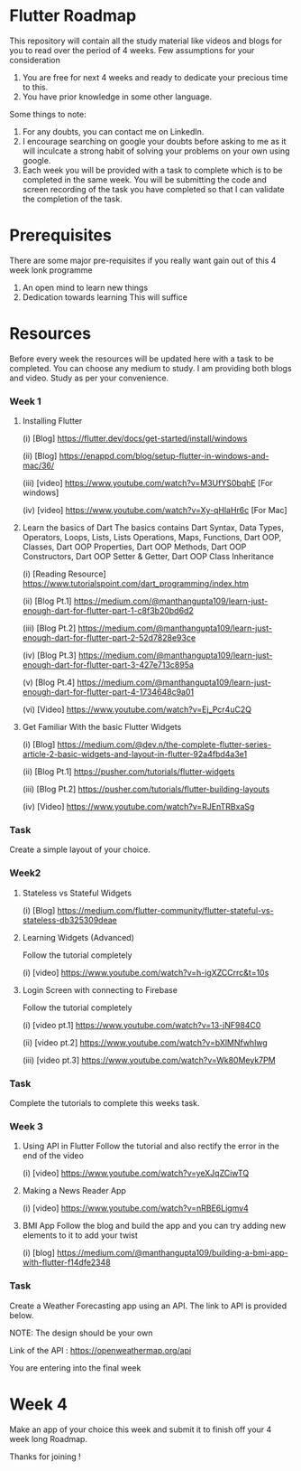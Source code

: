 # Flutter Roadmap
This repository will contain all the study material like videos and blogs for you to read over the period of 4 weeks. Few assumptions for your consideration
1. You are free for next 4 weeks and ready to dedicate your precious time to this.
2. You have prior knowledge in some other language.

Some things to note:
1. For any doubts, you can contact me on LinkedIn.
2. I encourage searching on google your doubts before asking to me as it will inculcate a strong habit of solving your problems on your own using google.
3. Each week you will be provided with a task to complete which is to be completed in the same week. You will be submitting the code and screen recording of the task you have completed so that I can validate the completion of the task.

# Prerequisites 
There are some major pre-requisites if you really want gain out of this 4 week lonk programme
1. An open mind to learn new things
2. Dedication towards learning
This will suffice 

# Resources 
Before every week the resources will be updated here with a task to be completed. You can choose any medium to study. I am providing both blogs and video. Study as per your convenience.
### Week 1
1. Installing Flutter 
 
   (i) [Blog] https://flutter.dev/docs/get-started/install/windows 
 
   (ii) [Blog] https://enappd.com/blog/setup-flutter-in-windows-and-mac/36/
 
   (iii) [video] https://www.youtube.com/watch?v=M3UfYS0bqhE [For windows]
 
   (iv) [video] https://www.youtube.com/watch?v=Xy-qHlaHr6c [For Mac]

2. Learn the basics of Dart
The basics contains
Dart Syntax, Data Types, Operators, Loops, Lists, Lists Operations, Maps, Functions, Dart OOP, Classes, Dart OOP Properties, Dart OOP Methods, Dart OOP Constructors, Dart OOP Setter & Getter, Dart OOP Class Inheritance
 
   (i) [Reading Resource] https://www.tutorialspoint.com/dart_programming/index.htm
 
   (ii) [Blog Pt.1] https://medium.com/@manthangupta109/learn-just-enough-dart-for-flutter-part-1-c8f3b20bd6d2
 
   (iii) [Blog Pt.2] https://medium.com/@manthangupta109/learn-just-enough-dart-for-flutter-part-2-52d7828e93ce
 
   (iv) [Blog Pt.3] https://medium.com/@manthangupta109/learn-just-enough-dart-for-flutter-part-3-427e713c895a
 
   (v) [Blog Pt.4] https://medium.com/@manthangupta109/learn-just-enough-dart-for-flutter-part-4-1734648c9a01
 
   (vi) [Video] https://www.youtube.com/watch?v=Ej_Pcr4uC2Q

3. Get Familiar With the basic Flutter Widgets
 
   (i) [Blog] https://medium.com/@dev.n/the-complete-flutter-series-article-2-basic-widgets-and-layout-in-flutter-92a4fbd4a3e1
 
   (ii) [Blog Pt.1] https://pusher.com/tutorials/flutter-widgets
 
   (iii) [Blog Pt.2] https://pusher.com/tutorials/flutter-building-layouts
 
   (iv) [Video] https://www.youtube.com/watch?v=RJEnTRBxaSg

### Task
Create a simple layout of your choice.


### Week2
1. Stateless vs Stateful Widgets

     (i) [Blog] https://medium.com/flutter-community/flutter-stateful-vs-stateless-db325309deae
   
2. Learning Widgets (Advanced)

    Follow the tutorial completely 

    (i) [video] https://www.youtube.com/watch?v=h-igXZCCrrc&t=10s
    
3. Login Screen with connecting to Firebase

     Follow the tutorial completely

    (i) [video pt.1] https://www.youtube.com/watch?v=13-jNF984C0
    
    (ii) [video pt.2] https://www.youtube.com/watch?v=bXlMNfwhlwg
    
    (iii) [video pt.3] https://www.youtube.com/watch?v=Wk80Meyk7PM
    
### Task
Complete the tutorials to complete this weeks task.

### Week 3

1. Using API in Flutter
   Follow the tutorial and also rectify the error in the end of the video
   
   (i) [video] https://www.youtube.com/watch?v=yeXJqZCiwTQ
   
2. Making a News Reader App 

   (i) [video] https://www.youtube.com/watch?v=nRBE6Ligmv4
   
3. BMI App
   Follow the blog and build the app and you can try adding new elements to it to add your twist
   
   (i) [blog] https://medium.com/@manthangupta109/building-a-bmi-app-with-flutter-f14dfe2348
   
### Task
Create a Weather Forecasting app using an API. The link to API is provided below.

NOTE: The design should be your own

Link of the API : https://openweathermap.org/api

You are entering into the final week

# Week 4

Make an app of your choice this week and submit it to finish off your 4 week long Roadmap.

Thanks for joining !

